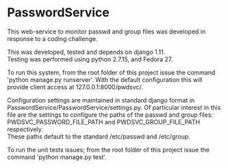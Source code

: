 # PasswordService
This web-service to monitor passwd and group files was developed in response to a coding challenge.

This was developed, tested and depends on django 1.11.  
Testing was performed using python 2.7.15, and Fedora 27.

To run this system, from the root folder of this project issue the command 'python manage.py runserver'.
With the default configuration this will provide client access at 127.0.0.1:8000/pwdsvc/.

Configuration settings are maintained in standard django format in PasswordService/PasswordService/settings.py.
Of particular interest in this file are the settings to configure the paths of the passwd and group files: PWDSVC_PASSWORD_FILE_PATH and PWDSVC_GROUP_FILE_PATH respectively.  
These paths default to the standard /etc/passwd and /etc/group.

To run the unit tests issues; from the root folder of this project issue the command 'python manage.py test'.
